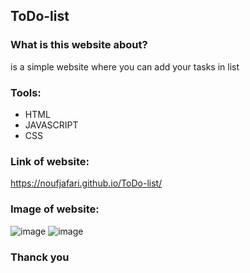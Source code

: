 ## ToDo-list
### What is this website about?
is a simple website where you can add your tasks in list

### Tools:
- HTML
- JAVASCRIPT
- CSS

### Link of website:  
https://noufjafari.github.io/ToDo-list/ 

### Image of website: 
![image](https://github.com/noufjafari/ToDo-list/assets/140402511/b59081a2-56a3-41ea-a7d2-812943416e43) ![image](https://github.com/noufjafari/ToDo-list/assets/140402511/719a3963-2199-4e29-8617-890dd667515d)

### Thanck you
